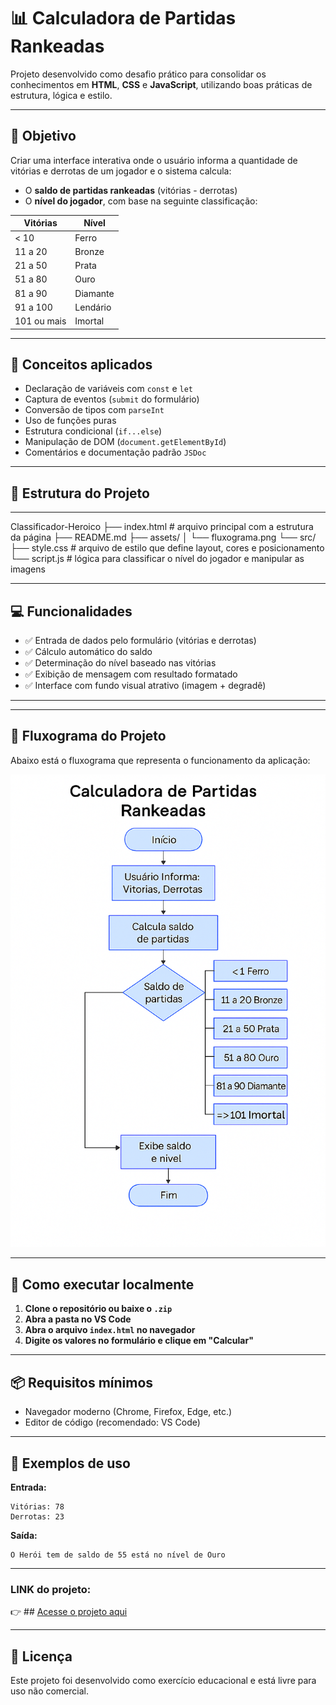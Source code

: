 # 📊 Calculadora de Partidas Rankeadas

Projeto desenvolvido como desafio prático para consolidar os conhecimentos em **HTML**, **CSS** e **JavaScript**, utilizando boas práticas de estrutura, lógica e estilo.

---

## 🎯 Objetivo

Criar uma interface interativa onde o usuário informa a quantidade de vitórias e derrotas de um jogador e o sistema calcula:

* O **saldo de partidas rankeadas** (vitórias - derrotas)
* O **nível do jogador**, com base na seguinte classificação:

| Vitórias    | Nível    |
| ----------- | -------- |
| < 10        | Ferro    |
| 11 a 20     | Bronze   |
| 21 a 50     | Prata    |
| 51 a 80     | Ouro     |
| 81 a 90     | Diamante |
| 91 a 100    | Lendário |
| 101 ou mais | Imortal  |

---

## 🧠 Conceitos aplicados

* Declaração de variáveis com `const` e `let`
* Captura de eventos (`submit` do formulário)
* Conversão de tipos com `parseInt`
* Uso de funções puras
* Estrutura condicional (`if...else`)
* Manipulação de DOM (`document.getElementById`)
* Comentários e documentação padrão `JSDoc`

---

## 📁 Estrutura do Projeto

---

Classificador-Heroico
├── index.html        # arquivo principal com a estrutura da página
├── README.md
├── assets/
│   └── fluxograma.png
└── src/
    ├── style.css     # arquivo de estilo que define layout, cores e posicionamento
    └── script.js     # lógica para classificar o nível do jogador e manipular as imagens

---



## 💻 Funcionalidades

* ✅ Entrada de dados pelo formulário (vitórias e derrotas)
* ✅ Cálculo automático do saldo
* ✅ Determinação do nível baseado nas vitórias
* ✅ Exibição de mensagem com resultado formatado
* ✅ Interface com fundo visual atrativo (imagem + degradê)

---

---
## 🔄 Fluxograma do Projeto

Abaixo está o fluxograma que representa o funcionamento da aplicação:


![Fluxograma do Projeto](assets/fluxograma.png)


---

## 🚀 Como executar localmente

1. **Clone o repositório ou baixe o `.zip`**
2. **Abra a pasta no VS Code**
3. **Abra o arquivo `index.html` no navegador**
4. **Digite os valores no formulário e clique em "Calcular"**

---

## 📦 Requisitos mínimos

* Navegador moderno (Chrome, Firefox, Edge, etc.)
* Editor de código (recomendado: VS Code)

---

## 📝 Exemplos de uso

**Entrada:**

```
Vitórias: 78
Derrotas: 23
```

**Saída:**

```
O Herói tem de saldo de 55 está no nível de Ouro
```

---


### LINK do projeto:  
👉 ## [Acesse o projeto aqui](https://jefersonmanso.github.io/Calculadora-Rankeada/)


---

## 📌 Licença

Este projeto foi desenvolvido como exercício educacional e está livre para uso não comercial.
